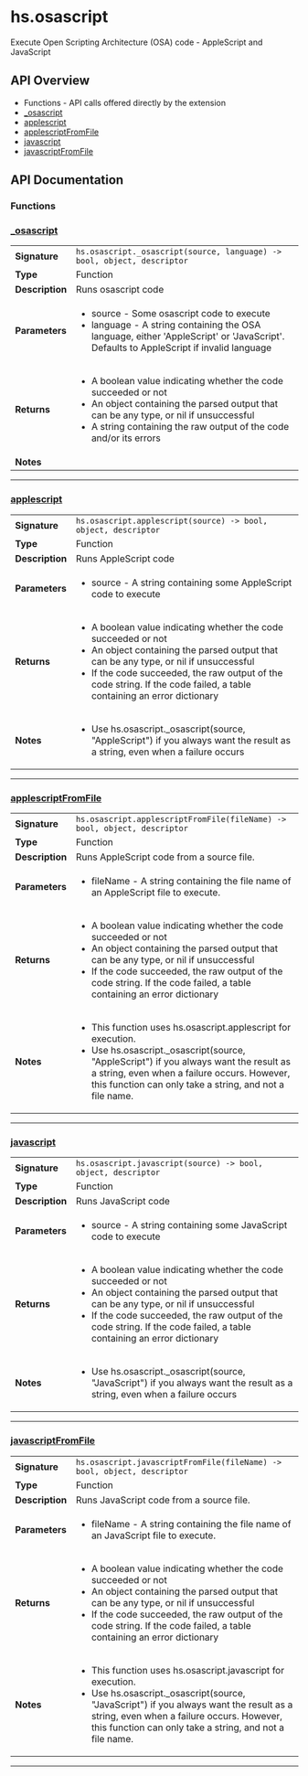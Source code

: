 # hs.osascript

Execute Open Scripting Architecture (OSA) code - AppleScript and JavaScript


## API Overview
* Functions - API calls offered directly by the extension
 * [_osascript](#_osascript)
 * [applescript](#applescript)
 * [applescriptFromFile](#applescriptFromFile)
 * [javascript](#javascript)
 * [javascriptFromFile](#javascriptFromFile)

## API Documentation

### Functions


### [_osascript](#_osascript)

|                                             |                                                                                     |
| --------------------------------------------|-------------------------------------------------------------------------------------|
| **Signature**                               | `hs.osascript._osascript(source, language) -> bool, object, descriptor`                                                                    |
| **Type**                                    | Function                                                                     |
| **Description**                             | Runs osascript code                                                                     |
| **Parameters**                              | <ul><li>source - Some osascript code to execute</li><li>language - A string containing the OSA language, either 'AppleScript' or 'JavaScript'. Defaults to AppleScript if invalid language</li></ul> |
| **Returns**                                 | <ul><li>A boolean value indicating whether the code succeeded or not</li><li>An object containing the parsed output that can be any type, or nil if unsuccessful</li><li>A string containing the raw output of the code and/or its errors</li></ul>          |
| **Notes**                                   | <ul></ul>                |

---

### [applescript](#applescript)

|                                             |                                                                                     |
| --------------------------------------------|-------------------------------------------------------------------------------------|
| **Signature**                               | `hs.osascript.applescript(source) -> bool, object, descriptor`                                                                    |
| **Type**                                    | Function                                                                     |
| **Description**                             | Runs AppleScript code                                                                     |
| **Parameters**                              | <ul><li>source - A string containing some AppleScript code to execute</li></ul> |
| **Returns**                                 | <ul><li>A boolean value indicating whether the code succeeded or not</li><li>An object containing the parsed output that can be any type, or nil if unsuccessful</li><li>If the code succeeded, the raw output of the code string. If the code failed, a table containing an error dictionary</li></ul>          |
| **Notes**                                   | <ul><li>Use hs.osascript._osascript(source, "AppleScript") if you always want the result as a string, even when a failure occurs</li></ul>                |

---

### [applescriptFromFile](#applescriptFromFile)

|                                             |                                                                                     |
| --------------------------------------------|-------------------------------------------------------------------------------------|
| **Signature**                               | `hs.osascript.applescriptFromFile(fileName) -> bool, object, descriptor`                                                                    |
| **Type**                                    | Function                                                                     |
| **Description**                             | Runs AppleScript code from a source file.                                                                     |
| **Parameters**                              | <ul><li>fileName - A string containing the file name of an AppleScript file to execute.</li></ul> |
| **Returns**                                 | <ul><li>A boolean value indicating whether the code succeeded or not</li><li>An object containing the parsed output that can be any type, or nil if unsuccessful</li><li>If the code succeeded, the raw output of the code string. If the code failed, a table containing an error dictionary</li></ul>          |
| **Notes**                                   | <ul><li>This function uses hs.osascript.applescript for execution.</li><li>Use hs.osascript._osascript(source, "AppleScript") if you always want the result as a string, even when a failure occurs. However, this function can only take a string, and not a file name.</li></ul>                |

---

### [javascript](#javascript)

|                                             |                                                                                     |
| --------------------------------------------|-------------------------------------------------------------------------------------|
| **Signature**                               | `hs.osascript.javascript(source) -> bool, object, descriptor`                                                                    |
| **Type**                                    | Function                                                                     |
| **Description**                             | Runs JavaScript code                                                                     |
| **Parameters**                              | <ul><li>source - A string containing some JavaScript code to execute</li></ul> |
| **Returns**                                 | <ul><li>A boolean value indicating whether the code succeeded or not</li><li>An object containing the parsed output that can be any type, or nil if unsuccessful</li><li>If the code succeeded, the raw output of the code string. If the code failed, a table containing an error dictionary</li></ul>          |
| **Notes**                                   | <ul><li>Use hs.osascript._osascript(source, "JavaScript") if you always want the result as a string, even when a failure occurs</li></ul>                |

---

### [javascriptFromFile](#javascriptFromFile)

|                                             |                                                                                     |
| --------------------------------------------|-------------------------------------------------------------------------------------|
| **Signature**                               | `hs.osascript.javascriptFromFile(fileName) -> bool, object, descriptor`                                                                    |
| **Type**                                    | Function                                                                     |
| **Description**                             | Runs JavaScript code from a source file.                                                                     |
| **Parameters**                              | <ul><li>fileName - A string containing the file name of an JavaScript file to execute.</li></ul> |
| **Returns**                                 | <ul><li>A boolean value indicating whether the code succeeded or not</li><li>An object containing the parsed output that can be any type, or nil if unsuccessful</li><li>If the code succeeded, the raw output of the code string. If the code failed, a table containing an error dictionary</li></ul>          |
| **Notes**                                   | <ul><li>This function uses hs.osascript.javascript for execution.</li><li>Use hs.osascript._osascript(source, "JavaScript") if you always want the result as a string, even when a failure occurs. However, this function can only take a string, and not a file name.</li></ul>                |

---
